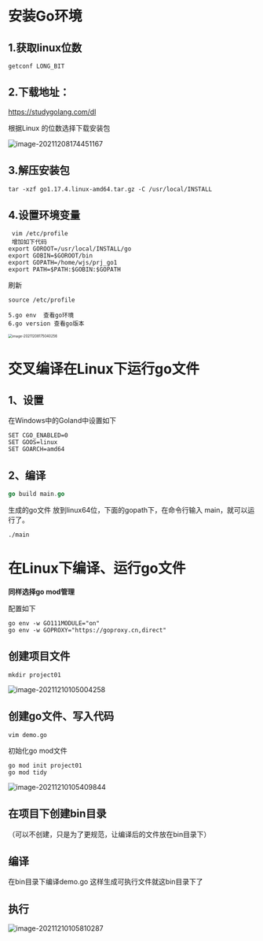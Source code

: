 # 安装Go环境

## **1.获取linux位数**

```
getconf LONG_BIT
```

## **2.下载地址：**

https://studygolang.com/dl

根据Linux 的位数选择下载安装包

![image-20211208174451167](https://cdn.jsdelivr.net/gh/Jason-Wu-1999/blog.img/imgs/image-20211208174451167.png)

## **3.解压安装包**

```
tar -xzf go1.17.4.linux-amd64.tar.gz -C /usr/local/INSTALL
```

## **4.设置环境变量**

```
 vim /etc/profile 
 增加如下代码
export GOROOT=/usr/local/INSTALL/go
export GOBIN=$GOROOT/bin
export GOPATH=/home/wjs/prj_go1
export PATH=$PATH:$GOBIN:$GOPATH
```

刷新

```
source /etc/profile
```



```
5.go env  查看go环境
6.go version 查看go版本
```

<img src="https://cdn.jsdelivr.net/gh/Jason-Wu-1999/blog.img/imgs/image-20211208175040256.png" alt="image-20211208175040256" style="zoom:50%;" />

# 交叉编译在Linux下运行go文件

## 1、设置

在Windows中的Goland中设置如下

```
SET CGO_ENABLED=0 
SET GOOS=linux 
SET GOARCH=amd64 
```

## 2、编译

```go
go build main.go
```

生成的go文件 放到linux64位，下面的gopath下，在命令行输入 main，就可以运行了。

```
./main
```





# 在Linux下编译、运行go文件

**同样选择go mod管理**

配置如下

```
go env -w GO111MODULE="on"
go env -w GOPROXY="https://goproxy.cn,direct"
```

## 创建项目文件

```
mkdir project01
```

![image-20211210105004258](https://cdn.jsdelivr.net/gh/Jason-Wu-1999/blog.img/imgs/image-20211210105004258.png)

## 创建go文件、写入代码

```
vim demo.go
```

初始化go mod文件

```
go mod init project01
go mod tidy
```

![image-20211210105409844](https://cdn.jsdelivr.net/gh/Jason-Wu-1999/blog.img/imgs/image-20211210105409844.png)

## 在项目下创建bin目录

（可以不创建，只是为了更规范，让编译后的文件放在bin目录下）

## 编译

在bin目录下编译demo.go 这样生成可执行文件就这bin目录下了

## 执行

![image-20211210105810287](https://cdn.jsdelivr.net/gh/Jason-Wu-1999/blog.img/imgs/image-20211210105810287.png)

